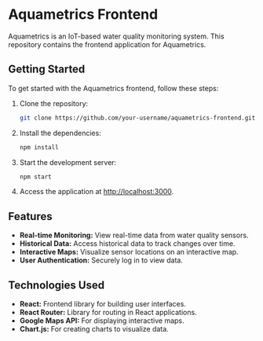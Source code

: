 # Aquametrics Frontend

Aquametrics is an IoT-based water quality monitoring system. This repository contains the frontend application for Aquametrics.

## Getting Started

To get started with the Aquametrics frontend, follow these steps:

1. Clone the repository:

    ```bash
    git clone https://github.com/your-username/aquametrics-frontend.git
    ```

2. Install the dependencies:

    ```bash
    npm install
    ```

3. Start the development server:

    ```bash
    npm start
    ```

4. Access the application at [http://localhost:3000](http://localhost:3000).

## Features

- **Real-time Monitoring:** View real-time data from water quality sensors.
- **Historical Data:** Access historical data to track changes over time.
- **Interactive Maps:** Visualize sensor locations on an interactive map.
- **User Authentication:** Securely log in to view data.

## Technologies Used

- **React:** Frontend library for building user interfaces.
- **React Router:** Library for routing in React applications.
- **Google Maps API:** For displaying interactive maps.
- **Chart.js:** For creating charts to visualize data.
